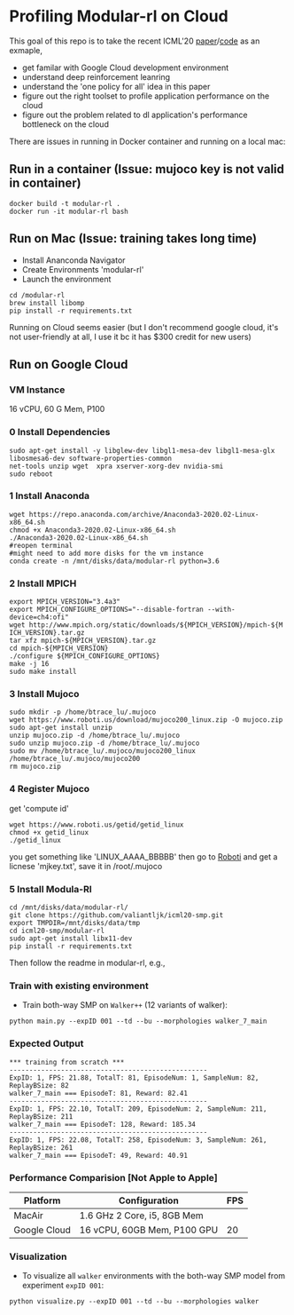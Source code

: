 # Profiling Modular-rl on Cloud
This goal of this repo is to take the recent ICML'20 [paper](https://www.cs.cmu.edu/~dpathak/papers/modular-rl.pdf)/[code](https://github.com/huangwl18/modular-rl) as an exmaple,
* get familar with Google Cloud development environment
* understand deep reinforcement leanring
* understand the 'one policy for all' idea in this paper
* figure out the right toolset to profile application performance on the cloud
* figure out the problem related to dl application's performance bottleneck on the cloud

There are issues in running in Docker container and running on a local mac:

## Run in a container (Issue: mujoco key is not valid in container)
```Shell
docker build -t modular-rl .
docker run -it modular-rl bash 
```

## Run on Mac (Issue: training takes long time)
* Install Ananconda Navigator
* Create Environments 'modular-rl'
* Launch the environment
```Shell
cd /modular-rl
brew install libomp 
pip install -r requirements.txt
```

Running on Cloud seems easier (but I don't recommend google cloud, it's not user-friendly at all, I use it bc it has $300 credit for new users)

## Run on Google Cloud
### VM Instance
16 vCPU, 60 G Mem, P100
### 0 Install Dependencies

```Shell
sudo apt-get install -y libglew-dev libgl1-mesa-dev libgl1-mesa-glx libosmesa6-dev software-properties-common 
net-tools unzip wget  xpra xserver-xorg-dev nvidia-smi
sudo reboot
```

### 1 Install Anaconda

```shell
wget https://repo.anaconda.com/archive/Anaconda3-2020.02-Linux-x86_64.sh
chmod +x Anaconda3-2020.02-Linux-x86_64.sh
./Anaconda3-2020.02-Linux-x86_64.sh
#reopen terminal
#might need to add more disks for the vm instance
conda create -n /mnt/disks/data/modular-rl python=3.6
```

### 2 Install MPICH 
```Shell
export MPICH_VERSION="3.4a3"
export MPICH_CONFIGURE_OPTIONS="--disable-fortran --with-device=ch4:ofi"
wget http://www.mpich.org/static/downloads/${MPICH_VERSION}/mpich-${M
ICH_VERSION}.tar.gz 
tar xfz mpich-${MPICH_VERSION}.tar.gz
cd mpich-${MPICH_VERSION}
./configure ${MPICH_CONFIGURE_OPTIONS}
make -j 16
sudo make install
```
### 3 Install Mujoco

```Shell
sudo mkdir -p /home/btrace_lu/.mujoco
wget https://www.roboti.us/download/mujoco200_linux.zip -O mujoco.zip
sudo apt-get install unzip
unzip mujoco.zip -d /home/btrace_lu/.mujoco
sudo unzip mujoco.zip -d /home/btrace_lu/.mujoco
sudo mv /home/btrace_lu/.mujoco/mujoco200_linux /home/btrace_lu/.mujoco/mujoco200
rm mujoco.zip
```

### 4 Register Mujoco
get 'compute id'
```Shell
wget https://www.roboti.us/getid/getid_linux
chmod +x getid_linux
./getid_linux
```
you get something like 'LINUX_AAAA_BBBBB'
then go to [Roboti](https://www.roboti.us/license.html) and get a licnese 'mjkey.txt', save it in /root/.mujoco


### 5 Install Modula-Rl
```Shell
cd /mnt/disks/data/modular-rl/
git clone https://github.com/valiantljk/icml20-smp.git
export TMPDIR=/mnt/disks/data/tmp
cd icml20-smp/modular-rl
sudo apt-get install libx11-dev
pip install -r requirements.txt 
```


Then follow the readme in modular-rl, e.g., 

### Train with existing environment
- Train both-way SMP on ``Walker++`` (12 variants of walker):
```Shell
python main.py --expID 001 --td --bu --morphologies walker_7_main
  ```

### Expected Output  
```Shell
*** training from scratch ***
--------------------------------------------------
ExpID: 1, FPS: 21.88, TotalT: 81, EpisodeNum: 1, SampleNum: 82, ReplayBSize: 82
walker_7_main === EpisodeT: 81, Reward: 82.41
--------------------------------------------------
ExpID: 1, FPS: 22.10, TotalT: 209, EpisodeNum: 2, SampleNum: 211, ReplayBSize: 211
walker_7_main === EpisodeT: 128, Reward: 185.34
--------------------------------------------------
ExpID: 1, FPS: 22.08, TotalT: 258, EpisodeNum: 3, SampleNum: 261, ReplayBSize: 261
walker_7_main === EpisodeT: 49, Reward: 40.91
```

### Performance Comparision [Not Apple to Apple]
| Platform      | Configuration                 |  FPS   | 
| ------------- | ----------------------------- | ------ |
| MacAir         | 1.6 GHz 2 Core, i5, 8GB Mem  |        |
| Google Cloud  | 16 vCPU, 60GB Mem, P100 GPU   |   20   |

### Visualization
- To visualize all ``walker`` environments with the both-way SMP model from experiment ``expID 001``:
```Shell
python visualize.py --expID 001 --td --bu --morphologies walker
```
